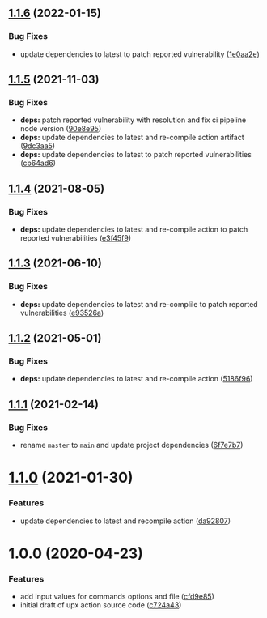 ## [1.1.6](https://github.com/clowdhaus/compress/compare/v1.1.5...v1.1.6) (2022-01-15)


### Bug Fixes

* update dependencies to latest to patch reported vulnerability ([1e0aa2e](https://github.com/clowdhaus/compress/commit/1e0aa2e28439cebfbba577819dfdcd74de7d2d19))

## [1.1.5](https://github.com/clowdhaus/compress/compare/v1.1.4...v1.1.5) (2021-11-03)


### Bug Fixes

* **deps:** patch reported vulnerability with resolution and fix ci pipeline node version ([90e8e95](https://github.com/clowdhaus/compress/commit/90e8e95c1542f245b17002d286488afbb09840db))
* **deps:** update dependencies to latest and re-compile action artifact ([9dc3aa5](https://github.com/clowdhaus/compress/commit/9dc3aa596c54e2f0b1459384a1fef5d9695cfbd7))
* **deps:** update dependencies to latest to patch reported vulnerabilities ([cb64ad6](https://github.com/clowdhaus/compress/commit/cb64ad66e6b1fc1f3d7a478389004c10bf49924b))

## [1.1.4](https://github.com/clowdhaus/compress/compare/v1.1.3...v1.1.4) (2021-08-05)


### Bug Fixes

* **deps:** update dependencies to latest and re-compile action to patch reported vulnerabilities ([e3f45f9](https://github.com/clowdhaus/compress/commit/e3f45f965b469c8e19ab1f980a62aae001a28fbc))

## [1.1.3](https://github.com/clowdhaus/compress/compare/v1.1.2...v1.1.3) (2021-06-10)


### Bug Fixes

* **deps:** update dependencies to latest and re-complile to patch reported vulnerabilities ([e93526a](https://github.com/clowdhaus/compress/commit/e93526a0104d825840fb596483af9c1baaa0f393))

## [1.1.2](https://github.com/clowdhaus/compress/compare/v1.1.1...v1.1.2) (2021-05-01)


### Bug Fixes

* **deps:** update dependencies to latest and re-compile action ([5186f96](https://github.com/clowdhaus/compress/commit/5186f967ddbcd889b991399a20ff476d6981bbc5))

## [1.1.1](https://github.com/clowdhaus/compress/compare/v1.1.0...v1.1.1) (2021-02-14)


### Bug Fixes

* rename `master` to `main` and update project dependencies ([6f7e7b7](https://github.com/clowdhaus/compress/commit/6f7e7b7b36a0f15fce3e515e7125fb63179c9e7d))

# [1.1.0](https://github.com/clowdhaus/compress/compare/v1.0.0...v1.1.0) (2021-01-30)


### Features

* update dependencies to latest and recompile action ([da92807](https://github.com/clowdhaus/compress/commit/da92807e4dafba14845414465816d901af3f8293))

# 1.0.0 (2020-04-23)


### Features

* add input values for commands options and file ([cfd9e85](https://github.com/clowdhaus/compress/commit/cfd9e8528706999d46ddc0ba22614d79a094fbed))
* initial draft of upx action source code ([c724a43](https://github.com/clowdhaus/compress/commit/c724a4358064bdc95fa52ee6cc57161bfce29ea2))
